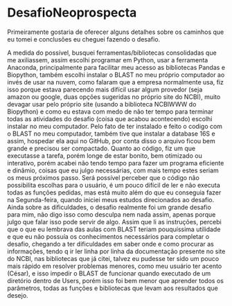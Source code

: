 # DesafioNeoprospecta

Primeiramente gostaria de oferecer alguns detalhes sobre os caminhos que eu tomei e conclusões eu cheguei fazendo o desafio.

  A medida do possível, busquei ferramentas/bibliotecas consolidadas que me axiliassem, assim escolhi programar em Python, usar a ferramenta Anaconda, principalmente para 
facilitar meu acesso as bibliotecas Pandas e Biopython, também escolhi instalar o BLAST no meu próprio computador ao invés de usar na nuvem, como falaram que a empresa normalmente
usa, fiz isso porque estava parecendo mais difícil usar algum provedor (seja amazon ou google, duas opções sugeridas no próprio site do NCBI), muito devagar usar pelo próprio site
(usando a biblioteca NCBIWWW do Biopython) e como eu estava com medo de não ter tempo para terminar todas as atividades do desafio (coisa que acabou acontecendo) escolhi instalar
no meu computador.
  Pelo fato de ter instalado e feito o codigo com o BLAST no meu computador, também tive que instalar a database 16S e assim, hospedar ela aqui no GitHub, por conta disso o
arquivo ficou bem grande e precisou ser compactado.
  Quanto ao código, fiz um que executasse a tarefa, porém longe de estar bonito, bem otimizado ou interativo, porém acabei não tendo tempo para fazer um programa eficiente e
dinâmio, coisas que eu julgo necessárias, com mais tempo estes seriam os meus próximos passo. Será possível perceber que o código não possibilita escolhas para o usuário, é um
pouco difícil de ler e não executa todas as funções pedidas, mas está muito além do que eu conseguia fazer na Segunda-feira, quando iniciei meus estudos direcionados ao desafio.
  Ainda sobre as dificuldades, o desafio realmente foi um grande desafio para mim, não digo isso como desculpa nem nada assim, apenas porque julgo que falar isso pode servir de
algo. Assim que li as instruções, percebi que o que eu lembrava das aulas com BLAST teriam pouquíssima utilidade e que eu não possuía os conhecimentos necessários para completar o
desafio, chegando a ter dificuldades em saber onde e como procurar as informações, tendo q ir ler linha por linha da documentação presente no site do NCBI, nas bibliotecas que já
citei, talvez eu pudesse ter sido um pouco mais rápido em resolver problemas menores, como meu usuário ter acento (César), e isso impedir o BLAST de funcionar quando executado de
um diretório dentro de Users, porém isso foi bem menor que aprender todos os parâmetros, todas as funções e bibliotecas que levam aos resultados que desejo.
  
